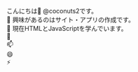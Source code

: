 こんにちは👋 @coconuts2です。<br>
👀 興味があるのはサイト・アプリの作成です。<br>
🌱 現在HTMLとJavaScriptを学んでいます。<br>
💞️<br>
📫<br>
😄<br>
⚡<br>
<!---
これは✨特別なリポジトリ✨です。このファイル が GitHub のプロファイルに表示されるからです。
Previewリンクをクリックすると、変更を確認することができます。
--->
